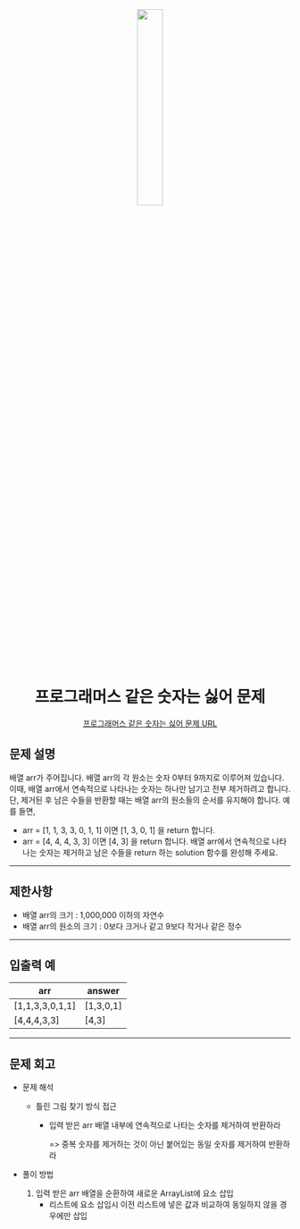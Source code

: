 <div align="center">
<img src="https://user-images.githubusercontent.com/81874493/221532770-6314d398-c52c-4a1d-be05-70d0682adcda.png" width = "30%" height="30%">

# 프로그래머스 같은 숫자는 싫어 문제
[프로그래머스 같은 숫자는 싫어 문제 URL](https://school.programmers.co.kr/learn/courses/30/lessons/12906)


</div>



## 문제 설명
배열 arr가 주어집니다. 배열 arr의 각 원소는 숫자 0부터 9까지로 이루어져 있습니다. 이때, 배열 arr에서 연속적으로 나타나는 숫자는 하나만 남기고 전부 제거하려고 합니다. 단, 제거된 후 남은 수들을 반환할 때는 배열 arr의 원소들의 순서를 유지해야 합니다. 예를 들면,

* arr = [1, 1, 3, 3, 0, 1, 1] 이면 [1, 3, 0, 1] 을 return 합니다.
* arr = [4, 4, 4, 3, 3] 이면 [4, 3] 을 return 합니다.
배열 arr에서 연속적으로 나타나는 숫자는 제거하고 남은 수들을 return 하는 solution 함수를 완성해 주세요.

---
## 제한사항
* 배열 arr의 크기 : 1,000,000 이하의 자연수
* 배열 arr의 원소의 크기 : 0보다 크거나 같고 9보다 작거나 같은 정수

---
## 입출력 예

|arr|answer|
|----|---|
|[1,1,3,3,0,1,1]|[1,3,0,1]|
|[4,4,4,3,3]|[4,3]|

---
## 문제 회고

* 문제 해석
    * 틀린 그림 찾기 방식 접근
        * 입력 받은 arr 배열 내부에 연속적으로 나타는 숫자를 제거하여 반환하라
    
            => 중복 숫자를 제거하는 것이 아닌 붙어있는 동일 숫자를 제거하여 반환하라
    
* 풀이 방법
    1. 입력 받은 arr 배열을 순환하여 새로운 ArrayList에 요소 삽입
       * 리스트에 요소 삽입시 이전 리스트에 넣은 값과 비교하여 동일하지 않을 경우에만 삽입


          

